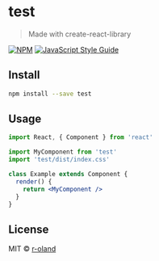# test

> Made with create-react-library

[![NPM](https://img.shields.io/npm/v/test.svg)](https://www.npmjs.com/package/test) [![JavaScript Style Guide](https://img.shields.io/badge/code_style-standard-brightgreen.svg)](https://standardjs.com)

## Install

```bash
npm install --save test
```

## Usage

```jsx
import React, { Component } from 'react'

import MyComponent from 'test'
import 'test/dist/index.css'

class Example extends Component {
  render() {
    return <MyComponent />
  }
}
```

## License

MIT © [r-oland](https://github.com/r-oland)
